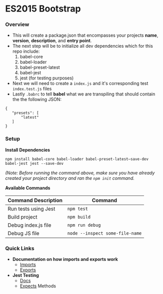 # ES2015 Bootstrap 

### Overview

 * This will create a package.json that encompasses your projects **name**, **version**, **description**, and **entry point**.
  * The next step will be to initialize all dev dependencies which for this repo include: 
    1. babel-core
    2. babel-loader 
    3. babel-preset-latest
    4. babel-jest 
    5. jest (for testing purposes)
 * Next we will need to create a `index.js` and it's corresponding test `index.test.js` files
 * Lastly `.babrc` to tell **babel** what we are transpiling that should contain the the following JSON:
 ```
{
    "presets": [
        "latest"
    ]
}
```
### Setup

**Install Dependencies**
    
    npm install babel-core babel-loader babel-preset-latest—save-dev babel-jest jest --save-dev

*(Note: Before running the command above, make sure you have already created your project directory and ran the `npm init` command.*    

**Available Commands**

Command Description | Command
------------ | -------------
Run tests using Jest | `npm test`
Build project | `npm build`
Debug index.js file | `npm run debug`
Debug JS file | `node --inspect some-file-name`

### Quick Links
 * **Documentation on how imports and exports work**
   * [Imports](https://developer.mozilla.org/en-US/docs/Web/JavaScript/Reference/Statements/import)
   * [Exports](https://developer.mozilla.org/en-US/docs/Web/JavaScript/Reference/Statements/export)
 * **Jest Testing**
   * [Docs](https://facebook.github.io/jest/docs/getting-started.html)
   * [Expects](https://facebook.github.io/jest/docs/expect.html#content) Methods